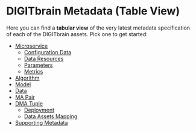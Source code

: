 # DIGITbrain Metadata (Table View)

Here you can find a **tabular view** of the very latest metadata
specification of each of the DIGITbrain assets. Pick one to get started:

- [Microservice](microservice)
    - [Configuration Data](configurationdata)
    - [Data Resources](data_resources)
    - [Parameters](parameters)
    - [Metrics](metrics)
- [Algorithm](algorithm)
- [Model](model)
- [Data](data)
- [MA Pair](ma_pair)
- [DMA Tuple](dma_tuple)
    - [Deployment](deployment)
    - [Data Assets Mapping](dataassetsmapping)
- [Supporting Metadata](supporting_metadata)